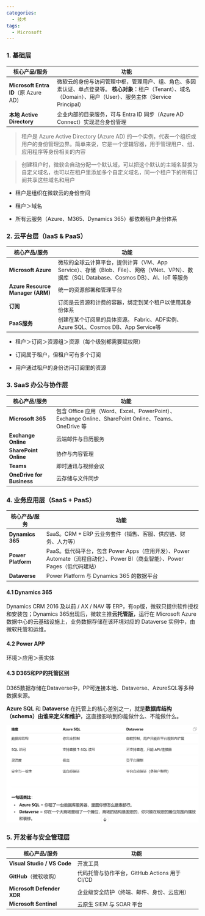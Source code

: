 ```yaml
---
categories: 
  - 技术
tags:
  - Microsoft
---
```


### 1. 基础层

| 核心产品/服务                         | 功能                                                         |
| ------------------------------------- | ------------------------------------------------------------ |
| **Microsoft Entra ID**（原 Azure AD） | 微软云的身份与访问管理中枢，管理用户、组、角色、多因素认证、单点登录等。 **核心对象**：租户（Tenant）、域名（Domain）、用户（User）、服务主体（Service Principal） |
| **本地 Active Directory**             | 企业内部的目录服务，可与 Entra ID 同步（Azure AD Connect）实现混合身份管理 |

> 租户是 Azure Active Directory (Azure AD) 的一个实例，代表一个组织或用户的身份管理边界。简单来说，它是一个逻辑容器，用于管理用户、组、应用程序等身份相关的内容

> 创建租户时，微软会自动分配一个默认域，可以把这个默认的主域名替换为自定义域名，也可以在租户里添加多个自定义域名，同一个租户下的所有订阅共享这些域名和用户

- 租户是组织在微软云的身份空间

- 租户＞域名

- 所有云服务（Azure、M365、Dynamics 365）都依赖租户身份体系

### 2. 云平台层（IaaS & PaaS）

| 核心产品/服务                    | 功能                                                         |
| -------------------------------- | ------------------------------------------------------------ |
| **Microsoft Azure**              | 微软的全球云计算平台，提供计算（VM、App Service）、存储（Blob、File）、网络（VNet、VPN）、数据库（SQL Database、Cosmos DB）、AI、IoT 等服务 |
| **Azure Resource Manager (ARM)** | 统一的资源部署和管理平台                                     |
| **订阅**                         | 订阅是云资源和计费的容器，绑定到某个租户以使用其身份体系     |
| **PaaS服务**                     | 创建在某个订阅里的具体资源。 Fabric、ADF实例、Azure SQL、Cosmos DB、App Service等 |

- 租户＞订阅＞资源组＞资源（每个级别都需要赋权限）

- 订阅属于租户，但租户可有多个订阅

- 用户通过租户的身份访问订阅里的资源

### 3. SaaS 办公与协作层

| 核心产品/服务             | 功能                                                         |
| ------------------------- | ------------------------------------------------------------ |
| **Microsoft 365**         | 包含 Office 应用（Word、Excel、PowerPoint）、Exchange Online、SharePoint Online、Teams、OneDrive 等 |
| **Exchange Online**       | 云端邮件与日历服务                                           |
| **SharePoint Online**     | 协作与内容管理                                               |
| **Teams**                 | 即时通讯与视频会议                                           |
| **OneDrive for Business** | 云存储与文件同步                                             |

### 4. 业务应用层（SaaS + PaaS）

| 核心产品/服务      | 功能                                                         |
| ------------------ | ------------------------------------------------------------ |
| **Dynamics 365**   | SaaS。CRM + ERP 云业务套件（销售、客服、供应链、财务、人力等） |
| **Power Platform** | PaaS。低代码平台，包含 Power Apps（应用开发）、Power Automate（流程自动化）、Power BI（商业智能）、Power Pages（低代码建站） |
| **Dataverse**      | Power Platform 与 Dynamics 365 的数据平台                    |

#### 4.1 Dynamics 365

Dynamics CRM 2016 及以前 / AX / NAV 等 ERP，有op版，微软只提供软件授权和安装包；Dynamics 365出现后，微软主推**云托管版**，运行在 Microsoft Azure 数据中心的云基础设施上，业务数据存储在该环境对应的 Dataverse 实例中，由微软托管和运维。

#### 4.2 **Power APP**

环境＞应用＞表实体

#### 4.3 D365和PP的托管区别

D365数据存储在Dataverse中，PP可连接本地、Dataverse、AzureSQL等多种数据来源。

**Azure SQL** 和 **Dataverse** 在托管上的核心差别之一，就是**数据库结构（schema）由谁来定义和维护**，这直接影响到你能做什么、不能做什么。

<img src="https://raw.githubusercontent.com/chenhuizhu-0930/picx-images-hosting/master/202508151533564.png" style="zoom: 67%;" />

### 5. 开发者与安全管理层

| 核心产品/服务               | 功能                                          |
| --------------------------- | --------------------------------------------- |
| **Visual Studio / VS Code** | 开发工具                                      |
| **GitHub**（微软收购）      | 代码托管与协作平台，GitHub Actions 用于 CI/CD |
| **Microsoft Defender XDR**  | 企业级安全防护（终端、邮件、身份、云应用）    |
| **Microsoft Sentinel**      | 云原生 SIEM 与 SOAR 平台                      |

